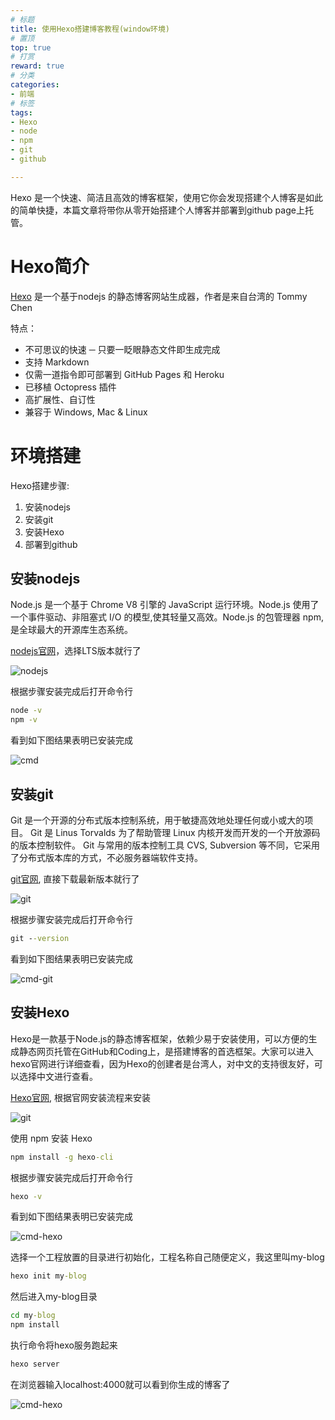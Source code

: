 ```yaml
---
# 标题
title: 使用Hexo搭建博客教程(window环境)
# 置顶
top: true
# 打赏
reward: true
# 分类
categories:
- 前端
# 标签
tags:
- Hexo
- node
- npm
- git
- github

---
```

Hexo 是一个快速、简洁且高效的博客框架，使用它你会发现搭建个人博客是如此的简单快捷，本篇文章将带你从零开始搭建个人博客并部署到github page上托管。

<!-- more -->
Hexo简介
=================
[Hexo](https://hexo.io/zh-cn/) 是一个基于nodejs 的静态博客网站生成器，作者是来自台湾的 Tommy Chen

特点：
* 不可思议的快速 ─ 只要一眨眼静态文件即生成完成
* 支持 Markdown
* 仅需一道指令即可部署到 GitHub Pages 和 Heroku
* 已移植 Octopress 插件
* 高扩展性、自订性
* 兼容于 Windows, Mac & Linux

环境搭建
=================

Hexo搭建步骤:
1. 安装nodejs
2. 安装git
3. 安装Hexo
4. 部署到github

安装nodejs
-----------------
Node.js 是一个基于 Chrome V8 引擎的 JavaScript 运行环境。Node.js 使用了一个事件驱动、非阻塞式 I/O 的模型,使其轻量又高效。Node.js 的包管理器 npm,是全球最大的开源库生态系统。

[nodejs官网](http://nodejs.cn/)，选择LTS版本就行了

![nodejs](/images/nodejs.jpg)

根据步骤安装完成后打开命令行
``` cmd
node -v
npm -v
```

看到如下图结果表明已安装完成

![cmd](/images/cmd-node.jpg)

安装git
-----------------
Git 是一个开源的分布式版本控制系统，用于敏捷高效地处理任何或小或大的项目。
Git 是 Linus Torvalds 为了帮助管理 Linux 内核开发而开发的一个开放源码的版本控制软件。
Git 与常用的版本控制工具 CVS, Subversion 等不同，它采用了分布式版本库的方式，不必服务器端软件支持。

[git官网](https://git-scm.com/), 直接下载最新版本就行了

![git](/images/git.png)

根据步骤安装完成后打开命令行
``` cmd
git --version
```

看到如下图结果表明已安装完成

![cmd-git](/images/cmd-git.jpg)

安装Hexo
-----------------
Hexo是一款基于Node.js的静态博客框架，依赖少易于安装使用，可以方便的生成静态网页托管在GitHub和Coding上，是搭建博客的首选框架。大家可以进入hexo官网进行详细查看，因为Hexo的创建者是台湾人，对中文的支持很友好，可以选择中文进行查看。

[Hexo官网](https://hexo.io/zh-cn/), 根据官网安装流程来安装

![git](/images/hexo.jpg)

使用 npm 安装 Hexo

``` cmd
npm install -g hexo-cli
```

根据步骤安装完成后打开命令行
``` cmd
hexo -v
```

看到如下图结果表明已安装完成

![cmd-hexo](/images/cmd-hexo.jpg)

选择一个工程放置的目录进行初始化，工程名称自己随便定义，我这里叫my-blog
``` cmd
hexo init my-blog
```

然后进入my-blog目录
``` cmd
cd my-blog
npm install
```

执行命令将hexo服务跑起来
``` cmd
hexo server
```

在浏览器输入localhost:4000就可以看到你生成的博客了

![cmd-hexo](/images/hexo-init.png)
